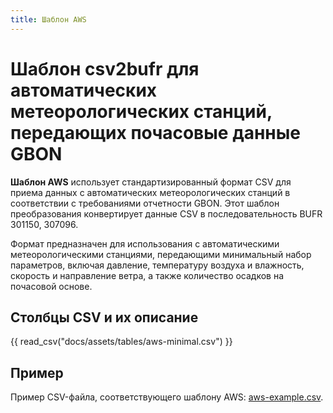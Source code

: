 ```yaml
---
title: Шаблон AWS
---
```


# Шаблон csv2bufr для автоматических метеорологических станций, передающих почасовые данные GBON

**Шаблон AWS** использует стандартизированный формат CSV для приема данных с автоматических метеорологических станций в соответствии с требованиями отчетности GBON. Этот шаблон преобразования конвертирует данные CSV в последовательность BUFR 301150, 307096.

Формат предназначен для использования с автоматическими метеорологическими станциями, передающими минимальный набор параметров, включая давление, температуру воздуха и влажность, скорость и направление ветра, а также количество осадков на почасовой основе.

## Столбцы CSV и их описание

{{ read_csv("docs/assets/tables/aws-minimal.csv") }}

## Пример

Пример CSV-файла, соответствующего шаблону AWS: [aws-example.csv](/sample-data/aws-example.csv).